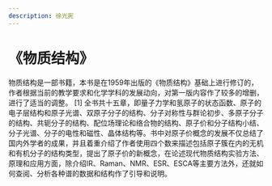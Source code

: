 ```yaml
---
description: 徐光宪
---
```


# 《物质结构》

物质结构是一部书籍，本书是在1959年出版的《物质结构》基础上进行修订的，作者根据当前的教学要求和化学学科的发展动向，对第一版内容作了较多的增删，进行了适当的调整。 \[1] 全书共十五章，即量子力学和氢原子的状态函数、原子的电子层结构和原子光谱、双原子分子的结构、分子对称性与群论初步、多原子分子的结构、共轭分子的结构、配位场理论和络合物的结构、原子价和分子结构小结、分子光谱、分子的电性和磁性、晶体结构等。书中对原子价概念的发展不仅总结了国内外学者的成果，并且着重介绍了作者使用四个数来描述包括原子簇在内的无机和有机分子的结构类型，提出了原子价的新概念，在论述现代物质结构实验方法、原理和应用方面，除介绍IR、Raman、NMR、ESR、ESCA等主要方法外，还就如何查阅、分析各种谱的数据和结构作了引导和说明。
